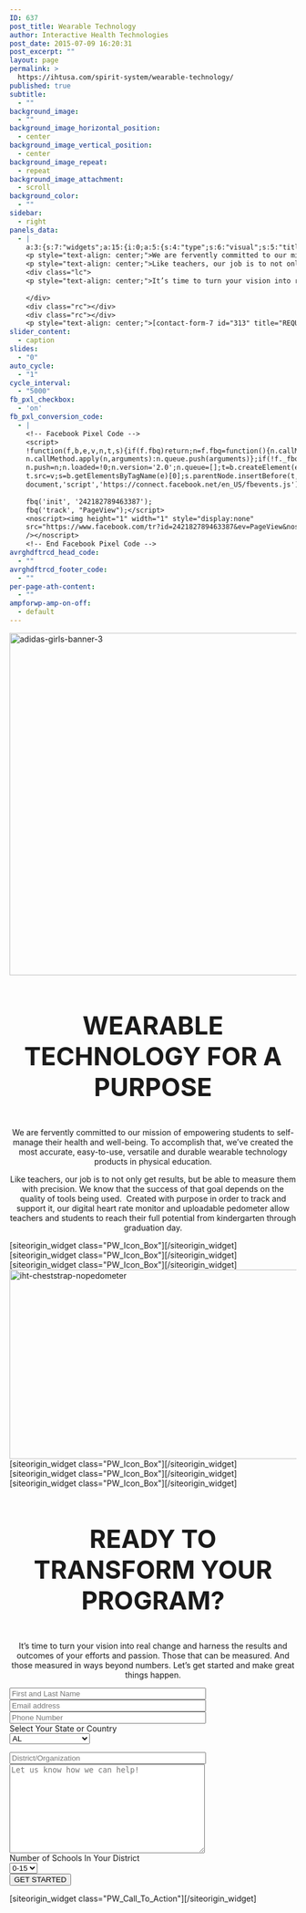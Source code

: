 ```yaml
---
ID: 637
post_title: Wearable Technology
author: Interactive Health Technologies
post_date: 2015-07-09 16:20:31
post_excerpt: ""
layout: page
permalink: >
  https://ihtusa.com/spirit-system/wearable-technology/
published: true
subtitle:
  - ""
background_image:
  - ""
background_image_horizontal_position:
  - center
background_image_vertical_position:
  - center
background_image_repeat:
  - repeat
background_image_attachment:
  - scroll
background_color:
  - ""
sidebar:
  - right
panels_data:
  - |
    a:3:{s:7:"widgets";a:15:{i:0;a:5:{s:4:"type";s:6:"visual";s:5:"title";s:0:"";s:4:"text";s:188:"<p><img class="aligncenter size-full wp-image-853" src="http://ihtusa.com/wp-content/uploads/2015/07/adidas-girls-banner-3.jpg" alt="adidas-girls-banner-3" width="1920" height="600" /></p>";s:6:"filter";s:1:"1";s:11:"panels_info";a:7:{s:5:"class";s:30:"WP_Widget_Black_Studio_TinyMCE";s:3:"raw";b:0;s:4:"grid";i:0;s:4:"cell";i:0;s:2:"id";i:0;s:9:"widget_id";s:36:"2c99106c-b829-462c-b1f4-4dfa326f2604";s:5:"style";a:3:{s:18:"background_display";s:4:"tile";s:16:"featured_widgets";s:0:"";s:12:"bigger_title";s:0:"";}}}i:1;a:5:{s:4:"type";s:4:"html";s:5:"title";s:0:"";s:4:"text";s:798:"<h3 style="font-size: 44px; text-align: center;">WEARABLE TECHNOLOGY FOR A PURPOSE</h3>
    <p style="text-align: center;">We are fervently committed to our mission of empowering students to self-manage their health and well-being. To accomplish that, we’ve created the most accurate, easy-to-use, versatile and durable wearable technology products in physical education.</p>
    <p style="text-align: center;">Like teachers, our job is to not only get results, but be able to measure them with precision. We know that the success of that goal depends on the quality of tools being used.  Created with purpose in order to track and support it, our digital heart rate monitor and uploadable pedometer allow teachers and students to reach their full potential from kindergarten through graduation day.</p>";s:6:"filter";s:1:"1";s:11:"panels_info";a:7:{s:5:"class";s:30:"WP_Widget_Black_Studio_TinyMCE";s:3:"raw";b:0;s:4:"grid";i:1;s:4:"cell";i:1;s:2:"id";i:1;s:9:"widget_id";s:36:"8a653f2c-6313-492d-8430-0ce46d467796";s:5:"style";a:3:{s:18:"background_display";s:4:"tile";s:16:"featured_widgets";s:0:"";s:12:"bigger_title";s:0:"";}}}i:2;a:6:{s:5:"title";s:18:"DIGITAL HEART RATE";s:4:"text";s:47:"The simplest heart rate monitor ever developed.";s:8:"btn_link";s:71:"http://ihtusa.com/spirit-system/wearable-technology/heart-rate-monitor/";s:4:"icon";s:12:"fa-heartbeat";s:7:"new_tab";s:0:"";s:11:"panels_info";a:7:{s:5:"class";s:11:"PW_Icon_Box";s:3:"raw";b:0;s:4:"grid";i:2;s:4:"cell";i:0;s:2:"id";i:2;s:9:"widget_id";s:36:"e83b9bc4-fe6c-44fe-9c1b-158ac3037656";s:5:"style";a:3:{s:18:"background_display";s:4:"tile";s:16:"featured_widgets";s:0:"";s:12:"bigger_title";s:0:"";}}}i:3;a:5:{s:4:"type";s:6:"visual";s:5:"title";s:0:"";s:4:"text";s:0:"";s:6:"filter";s:1:"1";s:11:"panels_info";a:7:{s:5:"class";s:30:"WP_Widget_Black_Studio_TinyMCE";s:3:"raw";b:0;s:4:"grid";i:2;s:4:"cell";i:0;s:2:"id";i:3;s:9:"widget_id";s:36:"bff4d25b-1436-4acf-8ccd-f1c1331afcc7";s:5:"style";a:3:{s:18:"background_display";s:4:"tile";s:16:"featured_widgets";s:0:"";s:12:"bigger_title";s:0:"";}}}i:4;a:6:{s:5:"title";s:20:"UPLOADABLE PEDOMETER";s:4:"text";s:75:"Track steps, MVPA and activity time. Sync instantly to all data collection.";s:8:"btn_link";s:63:"http://ihtusa.com/spirit-system/wearable-technology/pedometers/";s:4:"icon";s:15:"fa-cloud-upload";s:7:"new_tab";s:0:"";s:11:"panels_info";a:7:{s:5:"class";s:11:"PW_Icon_Box";s:3:"raw";b:0;s:4:"grid";i:2;s:4:"cell";i:0;s:2:"id";i:4;s:9:"widget_id";s:36:"ce2f995a-796a-4bd8-87e4-17c2985de554";s:5:"style";a:3:{s:18:"background_display";s:4:"tile";s:16:"featured_widgets";s:0:"";s:12:"bigger_title";s:0:"";}}}i:5;a:5:{s:4:"type";s:6:"visual";s:5:"title";s:0:"";s:4:"text";s:0:"";s:6:"filter";s:1:"1";s:11:"panels_info";a:7:{s:5:"class";s:30:"WP_Widget_Black_Studio_TinyMCE";s:3:"raw";b:0;s:4:"grid";i:2;s:4:"cell";i:0;s:2:"id";i:5;s:9:"widget_id";s:36:"a5df6a77-8964-450e-a540-ed8aed690dcb";s:5:"style";a:3:{s:18:"background_display";s:4:"tile";s:16:"featured_widgets";s:0:"";s:12:"bigger_title";s:0:"";}}}i:6;a:6:{s:5:"title";s:29:"INSTANT AND ACCURATE FEEDBACK";s:4:"text";s:57:"Workout results sent immediately to students and parents.";s:8:"btn_link";s:52:"http://ihtusa.com/spirit-system/assessment-software/";s:4:"icon";s:10:"fa-comment";s:7:"new_tab";s:0:"";s:11:"panels_info";a:7:{s:5:"class";s:11:"PW_Icon_Box";s:3:"raw";b:0;s:4:"grid";i:2;s:4:"cell";i:0;s:2:"id";i:6;s:9:"widget_id";s:36:"3c8b48cc-c871-49f3-ab53-542e9c8d7b7c";s:5:"style";a:3:{s:18:"background_display";s:4:"tile";s:16:"featured_widgets";s:0:"";s:12:"bigger_title";s:0:"";}}}i:7;a:5:{s:4:"type";s:6:"visual";s:5:"title";s:0:"";s:4:"text";s:287:"<a href="https://ihtusa.com/wp-content/uploads/2017/05/iht-cheststrap-nopedometer-1.jpg"><img src="https://ihtusa.com/wp-content/uploads/2017/05/iht-cheststrap-nopedometer-1.jpg" alt="iht-cheststrap-nopedometer" width="904" height="332" class="aligncenter size-full wp-image-3272" /></a>";s:6:"filter";s:1:"1";s:11:"panels_info";a:7:{s:5:"class";s:30:"WP_Widget_Black_Studio_TinyMCE";s:3:"raw";b:0;s:4:"grid";i:2;s:4:"cell";i:1;s:2:"id";i:7;s:9:"widget_id";s:36:"23fc3a3f-332f-4496-9848-8a5fe25514df";s:5:"style";a:3:{s:18:"background_display";s:4:"tile";s:16:"featured_widgets";s:0:"";s:12:"bigger_title";s:0:"";}}}i:8;a:6:{s:5:"title";s:21:"EXTENDED BATTERY LIFE";s:4:"text";s:38:"Battery life that lasts a school year.";s:8:"btn_link";s:71:"http://ihtusa.com/spirit-system/wearable-technology/heart-rate-monitor/";s:4:"icon";s:7:"fa-bolt";s:7:"new_tab";s:0:"";s:11:"panels_info";a:7:{s:5:"class";s:11:"PW_Icon_Box";s:3:"raw";b:0;s:4:"grid";i:2;s:4:"cell";i:2;s:2:"id";i:8;s:9:"widget_id";s:36:"e283bf87-576d-411a-9594-94d7910d181c";s:5:"style";a:3:{s:18:"background_display";s:4:"tile";s:16:"featured_widgets";s:0:"";s:12:"bigger_title";s:0:"";}}}i:9;a:5:{s:4:"type";s:6:"visual";s:5:"title";s:0:"";s:4:"text";s:0:"";s:6:"filter";s:1:"1";s:11:"panels_info";a:7:{s:5:"class";s:30:"WP_Widget_Black_Studio_TinyMCE";s:3:"raw";b:0;s:4:"grid";i:2;s:4:"cell";i:2;s:2:"id";i:9;s:9:"widget_id";s:36:"fa06d4ab-4c32-477d-9103-5ce18beba937";s:5:"style";a:3:{s:18:"background_display";s:4:"tile";s:16:"featured_widgets";s:0:"";s:12:"bigger_title";s:0:"";}}}i:10;a:6:{s:5:"title";s:33:"INDIVIDUAL TO AGGREGATE REPORTING";s:4:"text";s:60:"Individual, class, school, district and statewide reporting.";s:8:"btn_link";s:50:"http://ihtusa.com/who-we-serve/state-associations/";s:4:"icon";s:12:"fa-bar-chart";s:7:"new_tab";s:0:"";s:11:"panels_info";a:7:{s:5:"class";s:11:"PW_Icon_Box";s:3:"raw";b:0;s:4:"grid";i:2;s:4:"cell";i:2;s:2:"id";i:10;s:9:"widget_id";s:36:"cad0ed34-3427-4a4d-97f0-6aacc4464525";s:5:"style";a:3:{s:18:"background_display";s:4:"tile";s:16:"featured_widgets";s:0:"";s:12:"bigger_title";s:0:"";}}}i:11;a:5:{s:4:"type";s:6:"visual";s:5:"title";s:0:"";s:4:"text";s:0:"";s:6:"filter";s:1:"1";s:11:"panels_info";a:7:{s:5:"class";s:30:"WP_Widget_Black_Studio_TinyMCE";s:3:"raw";b:0;s:4:"grid";i:2;s:4:"cell";i:2;s:2:"id";i:11;s:9:"widget_id";s:36:"3573330f-d44e-49c5-8add-5b32a16c460f";s:5:"style";a:3:{s:18:"background_display";s:4:"tile";s:16:"featured_widgets";s:0:"";s:12:"bigger_title";s:0:"";}}}i:12;a:6:{s:5:"title";s:31:"LINK PE TO ACADEMIC PERFORMANCE";s:4:"text";s:63:"Correlate fitness data, academics and health from K-12th grade.";s:8:"btn_link";s:46:"http://ihtusa.com/who-we-serve/k-12-education/";s:4:"icon";s:7:"fa-link";s:7:"new_tab";s:0:"";s:11:"panels_info";a:7:{s:5:"class";s:11:"PW_Icon_Box";s:3:"raw";b:0;s:4:"grid";i:2;s:4:"cell";i:2;s:2:"id";i:12;s:9:"widget_id";s:36:"334e7258-b9a8-4520-83f1-1165eac2dc47";s:5:"style";a:3:{s:18:"background_display";s:4:"tile";s:16:"featured_widgets";s:0:"";s:12:"bigger_title";s:0:"";}}}i:13;a:5:{s:4:"type";s:4:"html";s:5:"title";s:0:"";s:4:"text";s:519:"<h3 style="text-align: center; font-size: 44px;">READY TO TRANSFORM YOUR PROGRAM?</h3>
    <div class="lc">
    <p style="text-align: center;">It’s time to turn your vision into real change and harness the results and outcomes of your efforts and passion. Those that can be measured. And those measured in ways beyond numbers. Let’s get started and make great things happen.</p>
    
    </div>
    <div class="rc"></div>
    <div class="rc"></div>
    <p style="text-align: center;">[contact-form-7 id="313" title="REQUEST A QUICK QUOTE"]</p>";s:6:"filter";s:1:"1";s:11:"panels_info";a:7:{s:5:"class";s:30:"WP_Widget_Black_Studio_TinyMCE";s:3:"raw";b:0;s:4:"grid";i:3;s:4:"cell";i:1;s:2:"id";i:13;s:9:"widget_id";s:36:"86639620-d4f7-4e1f-af56-64d3b94f2cf6";s:5:"style";a:3:{s:18:"background_display";s:4:"tile";s:16:"featured_widgets";s:0:"";s:12:"bigger_title";s:0:"";}}}i:14;a:3:{s:4:"text";s:0:"";s:11:"button_text";s:30:"<a href="#TOP">BACK TO TOP</a>";s:11:"panels_info";a:7:{s:5:"class";s:17:"PW_Call_To_Action";s:3:"raw";b:0;s:4:"grid";i:4;s:4:"cell";i:2;s:2:"id";i:14;s:9:"widget_id";s:36:"0fdb26d2-bd4b-421f-8ef6-cc1ec84e6f09";s:5:"style";a:3:{s:18:"background_display";s:4:"tile";s:16:"featured_widgets";s:0:"";s:12:"bigger_title";s:0:"";}}}}s:5:"grids";a:5:{i:0;a:2:{s:5:"cells";i:1;s:5:"style";a:0:{}}i:1;a:2:{s:5:"cells";i:3;s:5:"style";a:1:{s:18:"background_display";s:4:"tile";}}i:2;a:2:{s:5:"cells";i:3;s:5:"style";a:1:{s:18:"background_display";s:4:"tile";}}i:3;a:2:{s:5:"cells";i:3;s:5:"style";a:1:{s:18:"background_display";s:4:"tile";}}i:4;a:2:{s:5:"cells";i:3;s:5:"style";a:1:{s:18:"background_display";s:4:"tile";}}}s:10:"grid_cells";a:13:{i:0;a:4:{s:4:"grid";i:0;s:5:"index";i:0;s:6:"weight";i:1;s:5:"style";a:0:{}}i:1;a:4:{s:4:"grid";i:1;s:5:"index";i:0;s:6:"weight";d:0.049751243782000000026588537593852379359304904937744140625;s:5:"style";a:0:{}}i:2;a:4:{s:4:"grid";i:1;s:5:"index";i:1;s:6:"weight";d:0.90049751243599995831345950136892497539520263671875;s:5:"style";a:0:{}}i:3;a:4:{s:4:"grid";i:1;s:5:"index";i:2;s:6:"weight";d:0.049751243782000000026588537593852379359304904937744140625;s:5:"style";a:0:{}}i:4;a:4:{s:4:"grid";i:2;s:5:"index";i:0;s:6:"weight";d:0.25031094527499997415276311585330404341220855712890625;s:5:"style";a:0:{}}i:5;a:4:{s:4:"grid";i:2;s:5:"index";i:1;s:6:"weight";d:0.499378109449999996183322537035564891993999481201171875;s:5:"style";a:0:{}}i:6;a:4:{s:4:"grid";i:2;s:5:"index";i:2;s:6:"weight";d:0.25031094527499997415276311585330404341220855712890625;s:5:"style";a:0:{}}i:7;a:4:{s:4:"grid";i:3;s:5:"index";i:0;s:6:"weight";d:0.049751243782000000026588537593852379359304904937744140625;s:5:"style";a:0:{}}i:8;a:4:{s:4:"grid";i:3;s:5:"index";i:1;s:6:"weight";d:0.90049751243599995831345950136892497539520263671875;s:5:"style";a:0:{}}i:9;a:4:{s:4:"grid";i:3;s:5:"index";i:2;s:6:"weight";d:0.049751243782000000026588537593852379359304904937744140625;s:5:"style";a:0:{}}i:10;a:4:{s:4:"grid";i:4;s:5:"index";i:0;s:6:"weight";d:0.333333333333000025877623784253955818712711334228515625;s:5:"style";a:0:{}}i:11;a:4:{s:4:"grid";i:4;s:5:"index";i:1;s:6:"weight";d:0.333333333333000025877623784253955818712711334228515625;s:5:"style";a:0:{}}i:12;a:4:{s:4:"grid";i:4;s:5:"index";i:2;s:6:"weight";d:0.333333333333000025877623784253955818712711334228515625;s:5:"style";a:0:{}}}}
slider_content:
  - caption
slides:
  - "0"
auto_cycle:
  - "1"
cycle_interval:
  - "5000"
fb_pxl_checkbox:
  - 'on'
fb_pxl_conversion_code:
  - |
    <!-- Facebook Pixel Code -->
    <script>
    !function(f,b,e,v,n,t,s){if(f.fbq)return;n=f.fbq=function(){n.callMethod?
    n.callMethod.apply(n,arguments):n.queue.push(arguments)};if(!f._fbq)f._fbq=n;
    n.push=n;n.loaded=!0;n.version='2.0';n.queue=[];t=b.createElement(e);t.async=!0;
    t.src=v;s=b.getElementsByTagName(e)[0];s.parentNode.insertBefore(t,s)}(window,
    document,'script','https://connect.facebook.net/en_US/fbevents.js');
    
    fbq('init', '242182789463387');
    fbq('track', "PageView");</script>
    <noscript><img height="1" width="1" style="display:none"
    src="https://www.facebook.com/tr?id=242182789463387&ev=PageView&noscript=1"
    /></noscript>
    <!-- End Facebook Pixel Code -->
avrghdftrcd_head_code:
  - ""
avrghdftrcd_footer_code:
  - ""
per-page-ath-content:
  - ""
ampforwp-amp-on-off:
  - default
---
```

<div id="pl-637"  class="panel-layout" ><div id="pg-637-0"  class="panel-grid panel-no-style" ><div id="pgc-637-0-0"  class="panel-grid-cell"  data-weight="1" ><div id="panel-637-0-0-0" class="so-panel widget widget_black-studio-tinymce widget_black_studio_tinymce panel-first-child panel-last-child" data-index="0" data-style="{&quot;background_display&quot;:&quot;tile&quot;,&quot;featured_widgets&quot;:&quot;&quot;,&quot;bigger_title&quot;:&quot;&quot;}" ><div class="textwidget"><p><img class="aligncenter size-full wp-image-853" src="http://ihtusa.com/wp-content/uploads/2015/07/adidas-girls-banner-3.jpg" alt="adidas-girls-banner-3" width="1920" height="600" /></p></div></div></div></div><div id="pg-637-1"  class="panel-grid panel-no-style"  data-style="{&quot;background_display&quot;:&quot;tile&quot;}" ><div id="pgc-637-1-0"  class="panel-grid-cell panel-grid-cell-empty"  data-weight="0.049751243782" ></div><div id="pgc-637-1-1"  class="panel-grid-cell panel-grid-cell-mobile-last"  data-weight="0.900497512436" ><div id="panel-637-1-1-0" class="so-panel widget widget_black-studio-tinymce widget_black_studio_tinymce panel-first-child panel-last-child" data-index="1" data-style="{&quot;background_display&quot;:&quot;tile&quot;,&quot;featured_widgets&quot;:&quot;&quot;,&quot;bigger_title&quot;:&quot;&quot;}" ><div class="textwidget"><h3 style="font-size: 44px; text-align: center;">WEARABLE TECHNOLOGY FOR A PURPOSE</h3>
<p style="text-align: center;">We are fervently committed to our mission of empowering students to self-manage their health and well-being. To accomplish that, we’ve created the most accurate, easy-to-use, versatile and durable wearable technology products in physical education.</p>
<p style="text-align: center;">Like teachers, our job is to not only get results, but be able to measure them with precision. We know that the success of that goal depends on the quality of tools being used.  Created with purpose in order to track and support it, our digital heart rate monitor and uploadable pedometer allow teachers and students to reach their full potential from kindergarten through graduation day.</p></div></div></div><div id="pgc-637-1-2"  class="panel-grid-cell panel-grid-cell-empty"  data-weight="0.049751243782" ></div></div><div id="pg-637-2"  class="panel-grid panel-no-style"  data-style="{&quot;background_display&quot;:&quot;tile&quot;}" ><div id="pgc-637-2-0"  class="panel-grid-cell"  data-weight="0.250310945275" ><div id="panel-637-2-0-0" class="so-panel widget widget_pw_icon_box widget-icon-box panel-first-child" data-index="2" data-style="{&quot;background_display&quot;:&quot;tile&quot;,&quot;featured_widgets&quot;:&quot;&quot;,&quot;bigger_title&quot;:&quot;&quot;}" >[siteorigin_widget class="PW_Icon_Box"]<input type="hidden" value="{&quot;instance&quot;:{&quot;title&quot;:&quot;DIGITAL HEART RATE&quot;,&quot;text&quot;:&quot;The simplest heart rate monitor ever developed.&quot;,&quot;btn_link&quot;:&quot;http:\/\/ihtusa.com\/spirit-system\/wearable-technology\/heart-rate-monitor\/&quot;,&quot;icon&quot;:&quot;fa-heartbeat&quot;,&quot;new_tab&quot;:&quot;&quot;},&quot;args&quot;:{&quot;before_widget&quot;:&quot;&lt;div id=\&quot;panel-637-2-0-0\&quot; class=\&quot;so-panel widget widget_pw_icon_box widget-icon-box panel-first-child\&quot; data-index=\&quot;2\&quot; data-style=\&quot;{&amp;quot;background_display&amp;quot;:&amp;quot;tile&amp;quot;,&amp;quot;featured_widgets&amp;quot;:&amp;quot;&amp;quot;,&amp;quot;bigger_title&amp;quot;:&amp;quot;&amp;quot;}\&quot; &gt;&quot;,&quot;after_widget&quot;:&quot;&lt;\/div&gt;&quot;,&quot;before_title&quot;:&quot;&lt;h3 class=\&quot;widget-title\&quot;&gt;&lt;span class=\&quot;widget-title__inline\&quot;&gt;&quot;,&quot;after_title&quot;:&quot;&lt;\/span&gt;&lt;\/h3&gt;&quot;,&quot;widget_id&quot;:&quot;widget-2-0-0&quot;}}" />[/siteorigin_widget]</div><div id="panel-637-2-0-1" class="so-panel widget widget_black-studio-tinymce widget_black_studio_tinymce" data-index="3" data-style="{&quot;background_display&quot;:&quot;tile&quot;,&quot;featured_widgets&quot;:&quot;&quot;,&quot;bigger_title&quot;:&quot;&quot;}" ><div class="textwidget"></div></div><div id="panel-637-2-0-2" class="so-panel widget widget_pw_icon_box widget-icon-box" data-index="4" data-style="{&quot;background_display&quot;:&quot;tile&quot;,&quot;featured_widgets&quot;:&quot;&quot;,&quot;bigger_title&quot;:&quot;&quot;}" >[siteorigin_widget class="PW_Icon_Box"]<input type="hidden" value="{&quot;instance&quot;:{&quot;title&quot;:&quot;UPLOADABLE PEDOMETER&quot;,&quot;text&quot;:&quot;Track steps, MVPA and activity time. Sync instantly to all data collection.&quot;,&quot;btn_link&quot;:&quot;http:\/\/ihtusa.com\/spirit-system\/wearable-technology\/pedometers\/&quot;,&quot;icon&quot;:&quot;fa-cloud-upload&quot;,&quot;new_tab&quot;:&quot;&quot;},&quot;args&quot;:{&quot;before_widget&quot;:&quot;&lt;div id=\&quot;panel-637-2-0-2\&quot; class=\&quot;so-panel widget widget_pw_icon_box widget-icon-box\&quot; data-index=\&quot;4\&quot; data-style=\&quot;{&amp;quot;background_display&amp;quot;:&amp;quot;tile&amp;quot;,&amp;quot;featured_widgets&amp;quot;:&amp;quot;&amp;quot;,&amp;quot;bigger_title&amp;quot;:&amp;quot;&amp;quot;}\&quot; &gt;&quot;,&quot;after_widget&quot;:&quot;&lt;\/div&gt;&quot;,&quot;before_title&quot;:&quot;&lt;h3 class=\&quot;widget-title\&quot;&gt;&lt;span class=\&quot;widget-title__inline\&quot;&gt;&quot;,&quot;after_title&quot;:&quot;&lt;\/span&gt;&lt;\/h3&gt;&quot;,&quot;widget_id&quot;:&quot;widget-2-0-2&quot;}}" />[/siteorigin_widget]</div><div id="panel-637-2-0-3" class="so-panel widget widget_black-studio-tinymce widget_black_studio_tinymce" data-index="5" data-style="{&quot;background_display&quot;:&quot;tile&quot;,&quot;featured_widgets&quot;:&quot;&quot;,&quot;bigger_title&quot;:&quot;&quot;}" ><div class="textwidget"></div></div><div id="panel-637-2-0-4" class="so-panel widget widget_pw_icon_box widget-icon-box panel-last-child" data-index="6" data-style="{&quot;background_display&quot;:&quot;tile&quot;,&quot;featured_widgets&quot;:&quot;&quot;,&quot;bigger_title&quot;:&quot;&quot;}" >[siteorigin_widget class="PW_Icon_Box"]<input type="hidden" value="{&quot;instance&quot;:{&quot;title&quot;:&quot;INSTANT AND ACCURATE FEEDBACK&quot;,&quot;text&quot;:&quot;Workout results sent immediately to students and parents.&quot;,&quot;btn_link&quot;:&quot;http:\/\/ihtusa.com\/spirit-system\/assessment-software\/&quot;,&quot;icon&quot;:&quot;fa-comment&quot;,&quot;new_tab&quot;:&quot;&quot;},&quot;args&quot;:{&quot;before_widget&quot;:&quot;&lt;div id=\&quot;panel-637-2-0-4\&quot; class=\&quot;so-panel widget widget_pw_icon_box widget-icon-box panel-last-child\&quot; data-index=\&quot;6\&quot; data-style=\&quot;{&amp;quot;background_display&amp;quot;:&amp;quot;tile&amp;quot;,&amp;quot;featured_widgets&amp;quot;:&amp;quot;&amp;quot;,&amp;quot;bigger_title&amp;quot;:&amp;quot;&amp;quot;}\&quot; &gt;&quot;,&quot;after_widget&quot;:&quot;&lt;\/div&gt;&quot;,&quot;before_title&quot;:&quot;&lt;h3 class=\&quot;widget-title\&quot;&gt;&lt;span class=\&quot;widget-title__inline\&quot;&gt;&quot;,&quot;after_title&quot;:&quot;&lt;\/span&gt;&lt;\/h3&gt;&quot;,&quot;widget_id&quot;:&quot;widget-2-0-4&quot;}}" />[/siteorigin_widget]</div></div><div id="pgc-637-2-1"  class="panel-grid-cell"  data-weight="0.49937810945" ><div id="panel-637-2-1-0" class="so-panel widget widget_black-studio-tinymce widget_black_studio_tinymce panel-first-child panel-last-child" data-index="7" data-style="{&quot;background_display&quot;:&quot;tile&quot;,&quot;featured_widgets&quot;:&quot;&quot;,&quot;bigger_title&quot;:&quot;&quot;}" ><div class="textwidget"><a href="https://ihtusa.com/wp-content/uploads/2017/05/iht-cheststrap-nopedometer-1.jpg"><img src="https://ihtusa.com/wp-content/uploads/2017/05/iht-cheststrap-nopedometer-1.jpg" alt="iht-cheststrap-nopedometer" width="904" height="332" class="aligncenter size-full wp-image-3272" /></a></div></div></div><div id="pgc-637-2-2"  class="panel-grid-cell"  data-weight="0.250310945275" ><div id="panel-637-2-2-0" class="so-panel widget widget_pw_icon_box widget-icon-box panel-first-child" data-index="8" data-style="{&quot;background_display&quot;:&quot;tile&quot;,&quot;featured_widgets&quot;:&quot;&quot;,&quot;bigger_title&quot;:&quot;&quot;}" >[siteorigin_widget class="PW_Icon_Box"]<input type="hidden" value="{&quot;instance&quot;:{&quot;title&quot;:&quot;EXTENDED BATTERY LIFE&quot;,&quot;text&quot;:&quot;Battery life that lasts a school year.&quot;,&quot;btn_link&quot;:&quot;http:\/\/ihtusa.com\/spirit-system\/wearable-technology\/heart-rate-monitor\/&quot;,&quot;icon&quot;:&quot;fa-bolt&quot;,&quot;new_tab&quot;:&quot;&quot;},&quot;args&quot;:{&quot;before_widget&quot;:&quot;&lt;div id=\&quot;panel-637-2-2-0\&quot; class=\&quot;so-panel widget widget_pw_icon_box widget-icon-box panel-first-child\&quot; data-index=\&quot;8\&quot; data-style=\&quot;{&amp;quot;background_display&amp;quot;:&amp;quot;tile&amp;quot;,&amp;quot;featured_widgets&amp;quot;:&amp;quot;&amp;quot;,&amp;quot;bigger_title&amp;quot;:&amp;quot;&amp;quot;}\&quot; &gt;&quot;,&quot;after_widget&quot;:&quot;&lt;\/div&gt;&quot;,&quot;before_title&quot;:&quot;&lt;h3 class=\&quot;widget-title\&quot;&gt;&lt;span class=\&quot;widget-title__inline\&quot;&gt;&quot;,&quot;after_title&quot;:&quot;&lt;\/span&gt;&lt;\/h3&gt;&quot;,&quot;widget_id&quot;:&quot;widget-2-2-0&quot;}}" />[/siteorigin_widget]</div><div id="panel-637-2-2-1" class="so-panel widget widget_black-studio-tinymce widget_black_studio_tinymce" data-index="9" data-style="{&quot;background_display&quot;:&quot;tile&quot;,&quot;featured_widgets&quot;:&quot;&quot;,&quot;bigger_title&quot;:&quot;&quot;}" ><div class="textwidget"></div></div><div id="panel-637-2-2-2" class="so-panel widget widget_pw_icon_box widget-icon-box" data-index="10" data-style="{&quot;background_display&quot;:&quot;tile&quot;,&quot;featured_widgets&quot;:&quot;&quot;,&quot;bigger_title&quot;:&quot;&quot;}" >[siteorigin_widget class="PW_Icon_Box"]<input type="hidden" value="{&quot;instance&quot;:{&quot;title&quot;:&quot;INDIVIDUAL TO AGGREGATE REPORTING&quot;,&quot;text&quot;:&quot;Individual, class, school, district and statewide reporting.&quot;,&quot;btn_link&quot;:&quot;http:\/\/ihtusa.com\/who-we-serve\/state-associations\/&quot;,&quot;icon&quot;:&quot;fa-bar-chart&quot;,&quot;new_tab&quot;:&quot;&quot;},&quot;args&quot;:{&quot;before_widget&quot;:&quot;&lt;div id=\&quot;panel-637-2-2-2\&quot; class=\&quot;so-panel widget widget_pw_icon_box widget-icon-box\&quot; data-index=\&quot;10\&quot; data-style=\&quot;{&amp;quot;background_display&amp;quot;:&amp;quot;tile&amp;quot;,&amp;quot;featured_widgets&amp;quot;:&amp;quot;&amp;quot;,&amp;quot;bigger_title&amp;quot;:&amp;quot;&amp;quot;}\&quot; &gt;&quot;,&quot;after_widget&quot;:&quot;&lt;\/div&gt;&quot;,&quot;before_title&quot;:&quot;&lt;h3 class=\&quot;widget-title\&quot;&gt;&lt;span class=\&quot;widget-title__inline\&quot;&gt;&quot;,&quot;after_title&quot;:&quot;&lt;\/span&gt;&lt;\/h3&gt;&quot;,&quot;widget_id&quot;:&quot;widget-2-2-2&quot;}}" />[/siteorigin_widget]</div><div id="panel-637-2-2-3" class="so-panel widget widget_black-studio-tinymce widget_black_studio_tinymce" data-index="11" data-style="{&quot;background_display&quot;:&quot;tile&quot;,&quot;featured_widgets&quot;:&quot;&quot;,&quot;bigger_title&quot;:&quot;&quot;}" ><div class="textwidget"></div></div><div id="panel-637-2-2-4" class="so-panel widget widget_pw_icon_box widget-icon-box panel-last-child" data-index="12" data-style="{&quot;background_display&quot;:&quot;tile&quot;,&quot;featured_widgets&quot;:&quot;&quot;,&quot;bigger_title&quot;:&quot;&quot;}" >[siteorigin_widget class="PW_Icon_Box"]<input type="hidden" value="{&quot;instance&quot;:{&quot;title&quot;:&quot;LINK PE TO ACADEMIC PERFORMANCE&quot;,&quot;text&quot;:&quot;Correlate fitness data, academics and health from K-12th grade.&quot;,&quot;btn_link&quot;:&quot;http:\/\/ihtusa.com\/who-we-serve\/k-12-education\/&quot;,&quot;icon&quot;:&quot;fa-link&quot;,&quot;new_tab&quot;:&quot;&quot;},&quot;args&quot;:{&quot;before_widget&quot;:&quot;&lt;div id=\&quot;panel-637-2-2-4\&quot; class=\&quot;so-panel widget widget_pw_icon_box widget-icon-box panel-last-child\&quot; data-index=\&quot;12\&quot; data-style=\&quot;{&amp;quot;background_display&amp;quot;:&amp;quot;tile&amp;quot;,&amp;quot;featured_widgets&amp;quot;:&amp;quot;&amp;quot;,&amp;quot;bigger_title&amp;quot;:&amp;quot;&amp;quot;}\&quot; &gt;&quot;,&quot;after_widget&quot;:&quot;&lt;\/div&gt;&quot;,&quot;before_title&quot;:&quot;&lt;h3 class=\&quot;widget-title\&quot;&gt;&lt;span class=\&quot;widget-title__inline\&quot;&gt;&quot;,&quot;after_title&quot;:&quot;&lt;\/span&gt;&lt;\/h3&gt;&quot;,&quot;widget_id&quot;:&quot;widget-2-2-4&quot;}}" />[/siteorigin_widget]</div></div></div><div id="pg-637-3"  class="panel-grid panel-no-style"  data-style="{&quot;background_display&quot;:&quot;tile&quot;}" ><div id="pgc-637-3-0"  class="panel-grid-cell panel-grid-cell-empty"  data-weight="0.049751243782" ></div><div id="pgc-637-3-1"  class="panel-grid-cell panel-grid-cell-mobile-last"  data-weight="0.900497512436" ><div id="panel-637-3-1-0" class="so-panel widget widget_black-studio-tinymce widget_black_studio_tinymce panel-first-child panel-last-child" data-index="13" data-style="{&quot;background_display&quot;:&quot;tile&quot;,&quot;featured_widgets&quot;:&quot;&quot;,&quot;bigger_title&quot;:&quot;&quot;}" ><div class="textwidget"><h3 style="text-align: center; font-size: 44px;">READY TO TRANSFORM YOUR PROGRAM?</h3>
<div class="lc">
<p style="text-align: center;">It’s time to turn your vision into real change and harness the results and outcomes of your efforts and passion. Those that can be measured. And those measured in ways beyond numbers. Let’s get started and make great things happen.</p>

</div>
<div class="rc"></div>
<div class="rc"></div>
<p style="text-align: center;"><div role="form" class="wpcf7" id="wpcf7-f313-o1" lang="en-US" dir="ltr">
<div class="screen-reader-response"></div>
<form action="/wp-admin/post.php#wpcf7-f313-o1" method="post" class="wpcf7-form" novalidate="novalidate">
<div style="display: none;">
<input type="hidden" name="_wpcf7" value="313" />
<input type="hidden" name="_wpcf7_version" value="4.7" />
<input type="hidden" name="_wpcf7_locale" value="en_US" />
<input type="hidden" name="_wpcf7_unit_tag" value="wpcf7-f313-o1" />
<input type="hidden" name="_wpnonce" value="4a5b73494d" />
</div>
<div class="contact-form-small">
<div class="row">
<div class="col-xs-12  col-md-6">
      <span class="wpcf7-form-control-wrap your-name"><input type="text" name="your-name" value="" size="40" class="wpcf7-form-control wpcf7-text wpcf7-validates-as-required" aria-required="true" aria-invalid="false" placeholder="First and Last Name" /></span><br />
      <span class="wpcf7-form-control-wrap your-email"><input type="email" name="your-email" value="" size="40" class="wpcf7-form-control wpcf7-text wpcf7-email wpcf7-validates-as-required wpcf7-validates-as-email" aria-required="true" aria-invalid="false" placeholder="Email address" /></span><br />
<span class="wpcf7-form-control-wrap your-tel"><input type="tel" name="your-tel" value="" size="40" class="wpcf7-form-control wpcf7-text wpcf7-tel wpcf7-validates-as-required wpcf7-validates-as-tel" aria-required="true" aria-invalid="false" placeholder="Phone Number" /></span><br />
Select Your State or Country<br />
<span class="wpcf7-form-control-wrap state"><select name="state" class="wpcf7-form-control wpcf7-select wpcf7-validates-as-required" aria-required="true" aria-invalid="false"><option value="AL">AL</option><option value="AK">AK</option><option value="AZ">AZ</option><option value="AR">AR</option><option value="CA">CA</option><option value="CO">CO</option><option value="CT">CT</option><option value="DE">DE</option><option value="FL">FL</option><option value="GA">GA</option><option value="HI">HI</option><option value="ID">ID</option><option value="IL">IL</option><option value="IN">IN</option><option value="IA">IA</option><option value="KS">KS</option><option value="KY">KY</option><option value="LA">LA</option><option value="ME">ME</option><option value="MD">MD</option><option value="MA">MA</option><option value="MI">MI</option><option value="MN">MN</option><option value="MS">MS</option><option value="MO">MO</option><option value="MT">MT</option><option value="NE">NE</option><option value="NV">NV</option><option value="NH">NH</option><option value="NJ">NJ</option><option value="NM">NM</option><option value="NY">NY</option><option value="NC">NC</option><option value="ND">ND</option><option value="OH">OH</option><option value="OK">OK</option><option value="OR">OR</option><option value="PA">PA</option><option value="RI">RI</option><option value="SC">SC</option><option value="SD">SD</option><option value="TN">TN</option><option value="TX">TX</option><option value="UT">UT</option><option value="VT">VT</option><option value="VA">VA</option><option value="WA">WA</option><option value="Washington D.C.">Washington D.C.</option><option value="WV">WV</option><option value="WI">WI</option><option value="WY">WY</option><option value="CANADA">CANADA</option><option value="BERMUDA">BERMUDA</option><option value="AUSTRALIA">AUSTRALIA</option><option value="UNITED KINGDOM">UNITED KINGDOM</option><option value="SOUTH AFRICA">SOUTH AFRICA</option><option value="International - Other">International - Other</option></select></span></p></div>
<div class="col-xs-12  col-md-6">
        <span class="wpcf7-form-control-wrap your-subject"><input type="text" name="your-subject" value="" size="40" class="wpcf7-form-control wpcf7-text wpcf7-validates-as-required" aria-required="true" aria-invalid="false" placeholder="District/Organization" /></span><br />
        <span class="wpcf7-form-control-wrap your-message"><textarea name="your-message" cols="40" rows="10" class="wpcf7-form-control wpcf7-textarea wpcf7-validates-as-required" aria-required="true" aria-invalid="false" placeholder="Let us know how we can help!"></textarea></span><br />
Number of Schools In Your District<br />
        <span class="wpcf7-form-control-wrap numberofschools"><select name="numberofschools" class="wpcf7-form-control wpcf7-select wpcf7-validates-as-required" aria-required="true" aria-invalid="false"><option value="0-15">0-15</option><option value="15+">15+</option></select></span>
    </div>
<div class="col-xs-12  col-md-12">
      <input type="submit" value="GET STARTED" class="wpcf7-form-control wpcf7-submit btn btn-primary pull-right" />
    </div>
</p></div>
</div>
<div class="wpcf7-response-output wpcf7-display-none"></div></form></div></p></div></div></div><div id="pgc-637-3-2"  class="panel-grid-cell panel-grid-cell-empty"  data-weight="0.049751243782" ></div></div><div id="pg-637-4"  class="panel-grid panel-no-style"  data-style="{&quot;background_display&quot;:&quot;tile&quot;}" ><div id="pgc-637-4-0"  class="panel-grid-cell panel-grid-cell-empty"  data-weight="0.333333333333" ></div><div id="pgc-637-4-1"  class="panel-grid-cell panel-grid-cell-empty"  data-weight="0.333333333333" ></div><div id="pgc-637-4-2"  class="panel-grid-cell"  data-weight="0.333333333333" ><div id="panel-637-4-2-0" class="so-panel widget widget_pw_call_to_action widget-call-to-action panel-first-child panel-last-child" data-index="14" data-style="{&quot;background_display&quot;:&quot;tile&quot;,&quot;featured_widgets&quot;:&quot;&quot;,&quot;bigger_title&quot;:&quot;&quot;}" >[siteorigin_widget class="PW_Call_To_Action"]<input type="hidden" value="{&quot;instance&quot;:{&quot;text&quot;:&quot;&quot;,&quot;button_text&quot;:&quot;&lt;a href=\&quot;#TOP\&quot;&gt;BACK TO TOP&lt;\/a&gt;&quot;},&quot;args&quot;:{&quot;before_widget&quot;:&quot;&lt;div id=\&quot;panel-637-4-2-0\&quot; class=\&quot;so-panel widget widget_pw_call_to_action widget-call-to-action panel-first-child panel-last-child\&quot; data-index=\&quot;14\&quot; data-style=\&quot;{&amp;quot;background_display&amp;quot;:&amp;quot;tile&amp;quot;,&amp;quot;featured_widgets&amp;quot;:&amp;quot;&amp;quot;,&amp;quot;bigger_title&amp;quot;:&amp;quot;&amp;quot;}\&quot; &gt;&quot;,&quot;after_widget&quot;:&quot;&lt;\/div&gt;&quot;,&quot;before_title&quot;:&quot;&lt;h3 class=\&quot;widget-title\&quot;&gt;&lt;span class=\&quot;widget-title__inline\&quot;&gt;&quot;,&quot;after_title&quot;:&quot;&lt;\/span&gt;&lt;\/h3&gt;&quot;,&quot;widget_id&quot;:&quot;widget-4-2-0&quot;}}" />[/siteorigin_widget]</div></div></div></div>